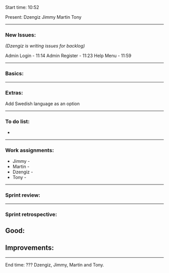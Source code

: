 Start time: 10:52

Present:
Dzengiz
Jimmy
Martin
Tony
___
### New Issues:

*(Dzengiz is writing issues for backlog)*

Admin Login - 11:14
Admin Register - 11:23
Help Menu - 11:59

___
### Basics:


___
### Extras:
Add Swedish language as an option

___
### To do list:

-  

---
### Work assignments:

- Jimmy - 
- Martin - 
- Dzengiz - 
- Tony - 

---
### Sprint review:



---

### Sprint retrospective:

Good:
- 

Improvements:
- 

___
End time: ???
Dzengiz, Jimmy, Martin and Tony.